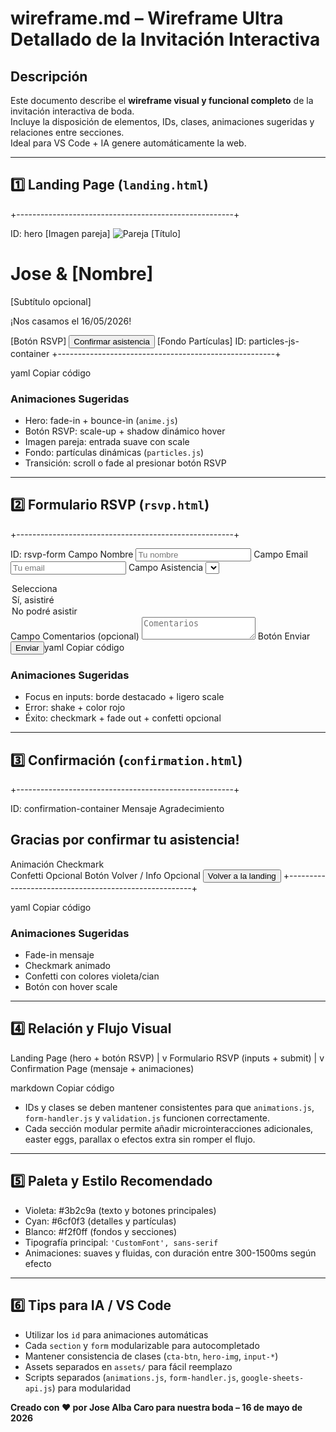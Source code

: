 # wireframe.md – Wireframe Ultra Detallado de la Invitación Interactiva

## Descripción
Este documento describe el **wireframe visual y funcional completo** de la invitación interactiva de boda.  
Incluye la disposición de elementos, IDs, clases, animaciones sugeridas y relaciones entre secciones.  
Ideal para VS Code + IA genere automáticamente la web.

---

## 1️⃣ Landing Page (`landing.html`)

+------------------------------------------------------+

ID: hero
[Imagen pareja]
<img src="../assets/images/couple.svg"
alt="Pareja" class="hero-img">
[Título]
<h1 id="hero-title">Jose & [Nombre]</h1>
[Subtítulo opcional]
<p id="hero-subtitle">¡Nos casamos el 16/05/2026!</p>
[Botón RSVP]
<button id="rsvp-button" class="cta-btn">Confirmar
asistencia</button>
[Fondo Partículas]
ID: particles-js-container
+------------------------------------------------------+

yaml
Copiar código

### Animaciones Sugeridas
- Hero: fade-in + bounce-in (`anime.js`)  
- Botón RSVP: scale-up + shadow dinámico hover  
- Imagen pareja: entrada suave con scale  
- Fondo: partículas dinámicas (`particles.js`)  
- Transición: scroll o fade al presionar botón RSVP  

---

## 2️⃣ Formulario RSVP (`rsvp.html`)

+------------------------------------------------------+

ID: rsvp-form
Campo Nombre
<input type="text" name="nombre" id="input-name"
placeholder="Tu nombre" required>
Campo Email
<input type="email" name="email" id="input-email"
placeholder="Tu email" required>
Campo Asistencia
<select name="asistencia" id="input-asistencia"
required>
<option value="">Selecciona</option>
<option value="si">Sí, asistiré</option>
<option value="no">No podré asistir</option>
</select>
Campo Comentarios (opcional)
<textarea name="comentarios" id="input-comments"
placeholder="Comentarios"></textarea>
Botón Enviar
<button type="submit" id="submit-btn">Enviar</button
+------------------------------------------------------+

yaml
Copiar código

### Animaciones Sugeridas
- Focus en inputs: borde destacado + ligero scale  
- Error: shake + color rojo  
- Éxito: checkmark + fade out + confetti opcional  

---

## 3️⃣ Confirmación (`confirmation.html`)

+------------------------------------------------------+

ID: confirmation-container
Mensaje Agradecimiento
<h2 id="thank-you-msg">Gracias por confirmar tu
asistencia!</h2>
Animación Checkmark
<div id="checkmark-animation"></div>
Confetti Opcional
<canvas id="confetti-canvas"></canvas>
Botón Volver / Info Opcional
<button id="back-btn">Volver a la landing</button>
+------------------------------------------------------+

yaml
Copiar código

### Animaciones Sugeridas
- Fade-in mensaje  
- Checkmark animado  
- Confetti con colores violeta/cian  
- Botón con hover scale  

---

## 4️⃣ Relación y Flujo Visual
Landing Page (hero + botón RSVP)
|
v
Formulario RSVP (inputs + submit)
|
v
Confirmation Page (mensaje + animaciones)

markdown
Copiar código

- IDs y clases se deben mantener consistentes para que `animations.js`, `form-handler.js` y `validation.js` funcionen correctamente.  
- Cada sección modular permite añadir microinteracciones adicionales, easter eggs, parallax o efectos extra sin romper el flujo.  

---

## 5️⃣ Paleta y Estilo Recomendado
- Violeta: #3b2c9a (texto y botones principales)  
- Cyan: #6cf0f3 (detalles y partículas)  
- Blanco: #f2f0ff (fondos y secciones)  
- Tipografía principal: `'CustomFont', sans-serif`  
- Animaciones: suaves y fluidas, con duración entre 300-1500ms según efecto  

---

## 6️⃣ Tips para IA / VS Code
- Utilizar los `id` para animaciones automáticas  
- Cada `section` y `form` modularizable para autocompletado  
- Mantener consistencia de clases (`cta-btn`, `hero-img`, `input-*`)  
- Assets separados en `assets/` para fácil reemplazo  
- Scripts separados (`animations.js`, `form-handler.js`, `google-sheets-api.js`) para modularidad  

**Creado con ❤️ por Jose Alba Caro para nuestra boda – 16 de mayo de 2026**